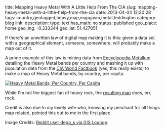 title: Mapping Heavy Metal With A Little Help From The CIA
slug: mapping-heavy-metal-with-a-little-help-from-the-cia
date: 2013-04-04 12:20:28
tags: country,geotagged,heavy,map,mapgasm,metal,teddington
category: blog
link: 
description: 
type: text
has_math: no
status: published
geo_place: home
geo_lng: -0.333344
geo_lat: 51.427051

If there's an unwritten law of digital map making it is this: given a data set with a geographical element, someone, somewhere, will probably make a map out of it.

A prime example of this law is mining data from [Encyclopedia Metallum](https://www.metal-archives.com/browse/country "https://www.metal-archives.com/browse/country") detailing the Heavy Metal bands per country and mashing it up with population data from the [CIA World Factbook](https://www.cia.gov/library/publications/the-world-factbook/ "https://www.cia.gov/library/publications/the-world-factbook/") (yes, this really exists) to make a map of Heavy Metal bands, by country, per capita.

<!-- TEASER_END -->

[![Heavy Metal Bands, Per Country, Per Capita](/wp-content/uploads/2013/04/P5Yfz.png)](/wp-content/uploads/2013/04/P5Yfz.png "/wp-content/uploads/2013/04/P5Yfz.png")

While I'm not the biggest fan of heavy rock, the [resulting map](https://www.gislounge.com/map-of-heavy-metal-bands-by-country-per-capita/ "https://www.gislounge.com/map-of-heavy-metal-bands-by-country-per-capita/") does, err, rock.

Credit is also due to my lovely wife who, knowing my penchant for all things map related, pointed this out to me in the first place.



Image Credits: [Reddit user depo\_s via GIS Lounge](https://www.gislounge.com/map-of-heavy-metal-bands-by-country-per-capita/ "https://www.gislounge.com/map-of-heavy-metal-bands-by-country-per-capita/").


